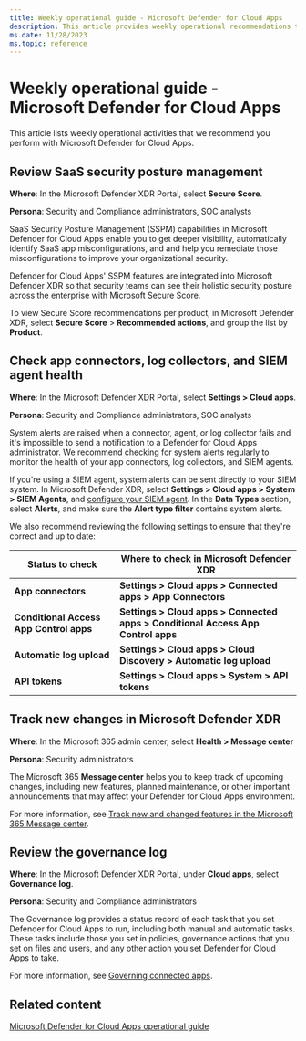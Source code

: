 ```yaml
---
title: Weekly operational guide - Microsoft Defender for Cloud Apps
description: This article provides weekly operational recommendations to help security operations teams to plan and run security activities.
ms.date: 11/28/2023
ms.topic: reference
---
```


# Weekly operational guide - Microsoft Defender for Cloud Apps

This article lists weekly operational activities that we recommend you perform with Microsoft Defender for Cloud Apps.

## Review SaaS security posture management

**Where**: In the Microsoft Defender XDR Portal, select **Secure Score**.

**Persona**: Security and Compliance administrators, SOC analysts

SaaS Security Posture Management (SSPM) capabilities in Microsoft Defender for Cloud Apps enable you to get deeper visibility, automatically identify SaaS app misconfigurations, and and help you remediate those misconfigurations to improve your organizational security. 

Defender for Cloud Apps' SSPM features are integrated into Microsoft Defender XDR so that security teams can see their holistic security posture across the enterprise with Microsoft Secure Score.

To view Secure Score recommendations per product, in Microsoft Defender XDR, select **Secure Score** > **Recommended actions**, and group the list by **Product**.

## Check app connectors, log collectors, and SIEM agent health

<!--in the overview this is in daily?-->
**Where**: In the Microsoft Defender XDR Portal, select **Settings > Cloud apps**.

**Persona**: Security and Compliance administrators, SOC analysts

System alerts are raised when a connector, agent, or log collector fails and it's impossible to send a notification to a Defender for Cloud Apps administrator. We recommend checking for system alerts regularly to monitor the health of your app connectors, log collectors, and SIEM agents.

If you're using a SIEM agent, system alerts can be sent directly to your SIEM system. In Microsoft Defender XDR, select **Settings > Cloud apps > System > SIEM Agents**, and [configure your SIEM agent](../siem.md). In the **Data Types** section, select **Alerts**, and make sure the **Alert type filter** contains system alerts.

We also recommend reviewing the following settings to ensure that they're correct and up to date:

|Status to check  |Where to check in Microsoft Defender XDR  |
|---------|---------|
|**App connectors**     |  **Settings > Cloud apps > Connected apps > App Connectors**       |
|**Conditional Access App Control apps**     |  **Settings > Cloud apps > Connected apps > Conditional Access App Control apps**       |
|**Automatic log upload**     | **Settings > Cloud apps > Cloud Discovery > Automatic log upload**        |
|**API tokens**     |  **Settings > Cloud apps > System > API tokens**       |

## Track new changes in Microsoft Defender XDR

**Where**: In the Microsoft 365 admin center, select **Health > Message center**

**Persona**: Security administrators

The Microsoft 365 **Message center** helps you to keep track of upcoming changes, including new features, planned maintenance, or other important announcements that may affect your Defender for Cloud Apps environment.

For more information, see [Track new and changed features in the Microsoft 365 Message center](/microsoft-365/admin/manage/message-center).

## Review the governance log

**Where**: In the Microsoft Defender XDR Portal, under **Cloud apps**, select **Governance log**.

**Persona**: Security and Compliance administrators

The Governance log provides a status record of each task that you set Defender for Cloud Apps to run, including both manual and automatic tasks. These tasks include those you set in policies, governance actions that you set on files and users, and any other action you set Defender for Cloud Apps to take.

For more information, see [Governing connected apps](../governance-actions.md).

## Related content

[Microsoft Defender for Cloud Apps operational guide](mda-ops-guide.md)

